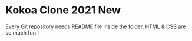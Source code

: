 # Kokoa Clone 2021 New

Every Git repository needs README file inside the folder.
HTML & CSS are so much fun !